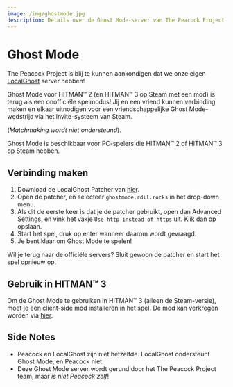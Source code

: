 ```yaml
---
image: /img/ghostmode.jpg
description: Details over de Ghost Mode-server van The Peacock Project, waarmee spelers de geschrapte spelmodus kunnen gebruiken.
---
```


# Ghost Mode

The Peacock Project is blij te kunnen aankondigen dat we onze eigen [LocalGhost](https://gitlab.com/grappigegovert/LocalGhost) server hebben!

Ghost Mode voor HITMAN™ 2 (en HITMAN™ 3 op Steam met een mod) is terug als een onofficiële spelmodus! Jij en een vriend kunnen verbinding maken en elkaar uitnodigen voor een vriendschappelijke Ghost Mode-wedstrijd via het invite-systeem van Steam.

(_Matchmaking wordt niet ondersteund_).

Ghost Mode is beschikbaar voor PC-spelers die HITMAN™ 2 of HITMAN™ 3 op Steam hebben.

## Verbinding maken

1. Download de LocalGhost Patcher van [hier](https://gitlab.com/grappigegovert/localghost/-/jobs/artifacts/master/download?job=build_patcher).
2. Open de patcher, en selecteer `ghostmode.rdil.rocks` in het drop-down menu.
3. Als dit de eerste keer is dat je de patcher gebruikt, open dan Advanced Settings, en vink het vakje `Use http instead of https` uit. Klik dan op opslaan.
4. Start het spel, druk op enter wanneer daarom wordt gevraagd.
5. Je bent klaar om Ghost Mode te spelen!

Wil je terug naar de officiële servers? Sluit gewoon de patcher en start het spel opnieuw op.

## Gebruik in HITMAN™ 3

Om de Ghost Mode te gebruiken in HITMAN™ 3 (alleen de Steam-versie), moet je een client-side mod installeren in het spel. De mod kan verkregen worden via [hier](https://www.nexusmods.com/hitman3/mods/260).

## Side Notes

-   Peacock en LocalGhost zijn niet hetzelfde. LocalGhost ondersteunt Ghost Mode, en Peacock niet.
-   Deze Ghost Mode server wordt gerund door het The Peacock Project team, maar _is niet Peacock zelf_!

